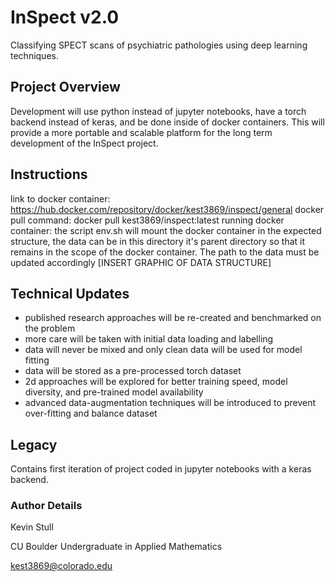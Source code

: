 # InSpect v2.0
Classifying SPECT scans of psychiatric pathologies using deep learning techniques. 

## Project Overview
Development will use python instead of jupyter notebooks, have a torch backend instead of keras, and be done inside of docker containers. This will provide a more portable and scalable platform for the long term development of the InSpect project. 

## Instructions 
link to docker container: https://hub.docker.com/repository/docker/kest3869/inspect/general
docker pull command: docker pull kest3869/inspect:latest
running docker container: the script env.sh will mount the docker container in the expected structure, the data can be in this directory it's parent directory so that it remains in the scope of the docker container. The path to the data must be updated accordingly [INSERT GRAPHIC OF DATA STRUCTURE]

## Technical Updates
- published research approaches will be re-created and benchmarked on the problem
- more care will be taken with initial data loading and labelling 
- data will never be mixed and only clean data will be used for model fitting
- data will be stored as a pre-processed torch dataset 
- 2d approaches will be explored for better training speed, model diversity, and pre-trained model availability
- advanced data-augmentation techniques will be introduced to prevent over-fitting and balance dataset

## Legacy 
Contains first iteration of project coded in jupyter notebooks with a keras backend. 

### Author Details 
Kevin Stull 

CU Boulder Undergraduate in Applied Mathematics 

kest3869@colorado.edu

